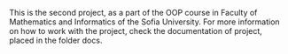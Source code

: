 This is the second project, as a part of the OOP course in Faculty of Mathematics and Informatics of the Sofia University. For more information on how to work with the project, check the documentation of project, placed in the folder docs.

